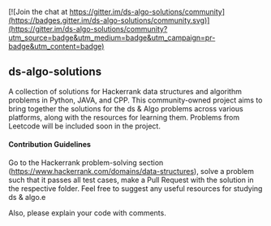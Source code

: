 [![Join the chat at https://gitter.im/ds-algo-solutions/community](https://badges.gitter.im/ds-algo-solutions/community.svg)](https://gitter.im/ds-algo-solutions/community?utm_source=badge&utm_medium=badge&utm_campaign=pr-badge&utm_content=badge)

## ds-algo-solutions

A collection of solutions for Hackerrank data structures and algorithm problems in Python, JAVA, and CPP. This community-owned project aims to bring together the solutions for the ds & Algo problems across various platforms, along with the resources for learning them. Problems from Leetcode will be included soon in the project.

#### Contribution Guidelines
Go to the Hackerrank problem-solving section (https://www.hackerrank.com/domains/data-structures), solve a problem such that it passes all test cases, make a Pull Request with the solution in the respective folder. Feel free to suggest any useful resources for studying ds & algo.e 

Also, please explain your code with comments.
